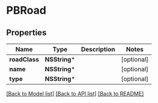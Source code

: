 # PBRoad

## Properties
Name | Type | Description | Notes
------------ | ------------- | ------------- | -------------
**roadClass** | **NSString*** |  | [optional] 
**name** | **NSString*** |  | [optional] 
**type** | **NSString*** |  | [optional] 

[[Back to Model list]](../README.md#documentation-for-models) [[Back to API list]](../README.md#documentation-for-api-endpoints) [[Back to README]](../README.md)


